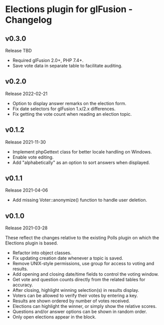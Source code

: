 # Elections plugin for glFusion - Changelog

## v0.3.0
Release TBD
  * Required glFusion 2.0+, PHP 7.4+.
  * Save vote data in separate table to facilitate auditing.

## v0.2.0
Release 2022-02-21
  * Option to display answer remarks on the election form.
  * Fix date selectors for glFusion 1.x/2.x differences.
  * Fix getting the vote count when reading an election topic.

## v0.1.2
Release 2021-11-30
  * Implement phpGettext class for better locale handling on Windows.
  * Enable vote editing.
  * Add "alphabetically" as an option to sort answers when displayed.

## v0.1.1
Release 2021-04-06
  * Add missing Voter::anonymize() function to handle user deletion.

## v0.1.0
Release 2021-03-28

These reflect the changes relative to the existing Polls plugin on which the
Elections plugin is based.

  * Refactor into object classes.
  * Fix updating creation date whenever a topic is saved.
  * Remove UNIX-style permissions, use group for access to voting and results.
  * Add opening and closing date/time fields to control the voting window.
  * Get vote and question counts directly from the related tables for accuracy.
  * After closing, highlight winning selection(s) in results display.
  * Voters can be allowed to verify their votes by entering a key.
  * Results are shown ordered by number of votes received.
  * Elections can highlight the winner, or simply show the relative scores.
  * Questions and/or answer options can be shown in random order.
  * Only open elections appear in the block.
